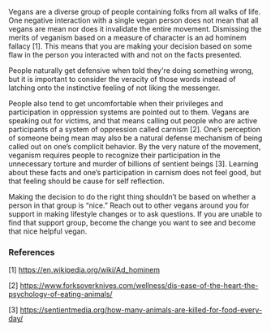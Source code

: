 Vegans are a diverse group of people containing folks from all walks of life. One negative interaction with a single vegan person does not mean that all vegans are mean nor does it invalidate the entire movement. Dismissing the merits of veganism based on a measure of character is an ad hominem fallacy [1]. This means that you are making your decision based on some flaw in the person you interacted with and not on the facts presented.

People naturally get defensive when told they're doing something wrong, but it is important to consider the veracity of those words instead of latching onto the instinctive feeling of not liking the messenger. 

People also tend to get uncomfortable when their privileges and participation in oppression systems are pointed out to them. Vegans are speaking out for victims, and that means calling out people who are active participants of a system of oppression called carnism [2]. One’s perception of someone being mean may also be a natural defense mechanism of being called out on one’s complicit behavior. By the very nature of the movement, veganism requires people to recognize their participation in the unnecessary torture and murder of billions of sentient beings [3]. Learning about these facts and one’s participation in carnism does not feel good, but that feeling should be cause for self reflection. 

Making the decision to do the right thing shouldn’t be based on whether a person in that group is “nice.” Reach out to other vegans around you for support in making lifestyle changes or to ask questions. If you are unable to find that support group, become the change you want to see and become that nice helpful vegan.

### References

[1] https://en.wikipedia.org/wiki/Ad_hominem

[2] https://www.forksoverknives.com/wellness/dis-ease-of-the-heart-the-psychology-of-eating-animals/

[3] https://sentientmedia.org/how-many-animals-are-killed-for-food-every-day/
